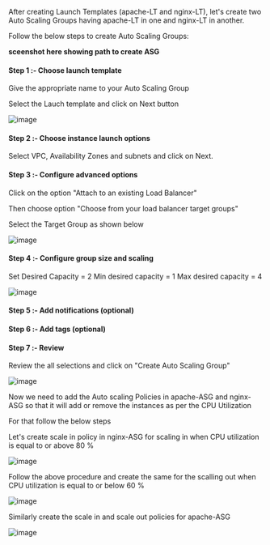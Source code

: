 After creating Launch Templates (apache-LT and nginx-LT), let's create two Auto Scaling Groups having apache-LT in one and nginx-LT in another.

Follow the below steps to create Auto Scaling Groups:

**********sceenshot here showing path to create ASG**********

#### Step 1 :- Choose launch template

Give the appropriate name to your Auto Scaling Group

Select the Lauch template and click on Next button

![image](https://github.com/ajaydabe/Automated-Cloud-Web-Server-Scaling-with-Load-Balancing-Domain-Routing/assets/160045230/a2879fa8-e91a-4529-ad01-38a6acced6b3)

#### Step 2 :- Choose instance launch options

Select VPC, Availability Zones and subnets and click on Next.

#### Step 3 :- Configure advanced options

Click on the option "Attach to an existing Load Balancer"

Then choose option "Choose from your load balancer target groups"

Select the Target Group as shown below

![image](https://github.com/ajaydabe/Automated-Cloud-Web-Server-Scaling-with-Load-Balancing-Domain-Routing/assets/160045230/de8ea76f-2131-40cf-bf41-4fee37c76a35)

#### Step 4 :- Configure group size and scaling

Set
  Desired Capacity = 2
  Min desired capacity = 1
  Max desired capacity = 4

![image](https://github.com/ajaydabe/Automated-Cloud-Web-Server-Scaling-with-Load-Balancing-Domain-Routing/assets/160045230/54b9a631-e52a-47db-b47b-144b41fad08b)

#### Step 5 :- Add notifications (optional)

#### Step 6 :- Add tags (optional)

#### Step 7 :- Review

Review the all selections and click on "Create Auto Scaling Group"

![image](https://github.com/ajaydabe/Automated-Cloud-Web-Server-Scaling-with-Load-Balancing-Domain-Routing/assets/160045230/2fb5c613-6389-4454-9210-b8b75c569fb3)

Now we need to add the Auto scaling Policies in apache-ASG and nginx-ASG so that it will add or remove the instances as per the CPU Utilization

For that follow the below steps

Let's create scale in policy in nginx-ASG for scaling in when CPU utilization is equal to or above 80 %

![image](https://github.com/ajaydabe/Automated-Cloud-Web-Server-Scaling-with-Load-Balancing-Domain-Routing/assets/160045230/acd01aa6-f70c-4010-a209-f79a32d6c73b)


Follow the above procedure and create the same for the scalling out when CPU utilization is equal to or below 60 %

![image](https://github.com/ajaydabe/Automated-Cloud-Web-Server-Scaling-with-Load-Balancing-Domain-Routing/assets/160045230/54c80aa3-5c6f-4a2e-9e0f-f8c0b49ed671)

Similarly create the scale in and scale out policies for apache-ASG

![image](https://github.com/ajaydabe/Automated-Cloud-Web-Server-Scaling-with-Load-Balancing-Domain-Routing/assets/160045230/8d49cb57-bd8c-4922-93ee-0a59f65ce095)
